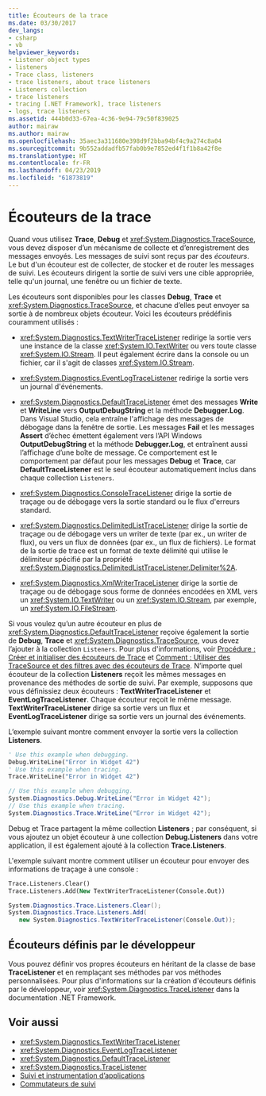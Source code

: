 ```yaml
---
title: Écouteurs de la trace
ms.date: 03/30/2017
dev_langs:
- csharp
- vb
helpviewer_keywords:
- Listener object types
- listeners
- Trace class, listeners
- trace listeners, about trace listeners
- Listeners collection
- trace listeners
- tracing [.NET Framework], trace listeners
- logs, trace listeners
ms.assetid: 444b0d33-67ea-4c36-9e94-79c50f839025
author: mairaw
ms.author: mairaw
ms.openlocfilehash: 35aec3a311680e398d9f2bba94bf4c9a274c8a04
ms.sourcegitcommit: 9b552addadfb57fab0b9e7852ed4f1f1b8a42f8e
ms.translationtype: HT
ms.contentlocale: fr-FR
ms.lasthandoff: 04/23/2019
ms.locfileid: "61873819"
---
```

# <a name="trace-listeners"></a>Écouteurs de la trace
Quand vous utilisez **Trace**, **Debug** et <xref:System.Diagnostics.TraceSource>, vous devez disposer d’un mécanisme de collecte et d’enregistrement des messages envoyés. Les messages de suivi sont reçus par des *écouteurs*. Le but d'un écouteur est de collecter, de stocker et de router les messages de suivi. Les écouteurs dirigent la sortie de suivi vers une cible appropriée, telle qu'un journal, une fenêtre ou un fichier de texte.  
  
 Les écouteurs sont disponibles pour les classes **Debug**, **Trace** et <xref:System.Diagnostics.TraceSource>, et chacune d’elles peut envoyer sa sortie à de nombreux objets écouteur. Voici les écouteurs prédéfinis couramment utilisés :  
  
- <xref:System.Diagnostics.TextWriterTraceListener> redirige la sortie vers une instance de la classe <xref:System.IO.TextWriter> ou vers toute classe <xref:System.IO.Stream>. Il peut également écrire dans la console ou un fichier, car il s'agit de classes <xref:System.IO.Stream>.  
  
- <xref:System.Diagnostics.EventLogTraceListener> redirige la sortie vers un journal d'événements.  
  
- <xref:System.Diagnostics.DefaultTraceListener> émet des messages **Write** et **WriteLine** vers **OutputDebugString** et la méthode **Debugger.Log**. Dans Visual Studio, cela entraîne l'affichage des messages de débogage dans la fenêtre de sortie. Les messages **Fail** et les messages **Assert** d’échec émettent également vers l’API Windows **OutputDebugString** et la méthode **Debugger.Log**, et entraînent aussi l’affichage d’une boîte de message. Ce comportement est le comportement par défaut pour les messages **Debug** et **Trace**, car **DefaultTraceListener** est le seul écouteur automatiquement inclus dans chaque collection `Listeners`.  
  
- <xref:System.Diagnostics.ConsoleTraceListener> dirige la sortie de traçage ou de débogage vers la sortie standard ou le flux d'erreurs standard.  
  
- <xref:System.Diagnostics.DelimitedListTraceListener> dirige la sortie de traçage ou de débogage vers un writer de texte (par ex., un writer de flux), ou vers un flux de données (par ex., un flux de fichiers). Le format de la sortie de trace est un format de texte délimité qui utilise le délimiteur spécifié par la propriété <xref:System.Diagnostics.DelimitedListTraceListener.Delimiter%2A>.  
  
- <xref:System.Diagnostics.XmlWriterTraceListener> dirige la sortie de traçage ou de débogage sous forme de données encodées en XML vers un <xref:System.IO.TextWriter> ou un <xref:System.IO.Stream>, par exemple, un <xref:System.IO.FileStream>.  
  
 Si vous voulez qu’un autre écouteur en plus de <xref:System.Diagnostics.DefaultTraceListener> reçoive également la sortie de **Debug**, **Trace** et <xref:System.Diagnostics.TraceSource>, vous devez l’ajouter à la collection `Listeners`. Pour plus d'informations, voir [Procédure : Créer et initialiser des écouteurs de Trace](../../../docs/framework/debug-trace-profile/how-to-create-and-initialize-trace-listeners.md) et [Comment : Utiliser des TraceSource et des filtres avec des écouteurs de Trace](../../../docs/framework/debug-trace-profile/how-to-use-tracesource-and-filters-with-trace-listeners.md). N’importe quel écouteur de la collection **Listeners** reçoit les mêmes messages en provenance des méthodes de sortie de suivi. Par exemple, supposons que vous définissiez deux écouteurs : **TextWriterTraceListener** et **EventLogTraceListener**. Chaque écouteur reçoit le même message. **TextWriterTraceListener** dirige sa sortie vers un flux et **EventLogTraceListener** dirige sa sortie vers un journal des événements.  
  
 L’exemple suivant montre comment envoyer la sortie vers la collection **Listeners**.  
  
```vb  
' Use this example when debugging.  
Debug.WriteLine("Error in Widget 42")  
' Use this example when tracing.  
Trace.WriteLine("Error in Widget 42")  
```  
  
```csharp  
// Use this example when debugging.  
System.Diagnostics.Debug.WriteLine("Error in Widget 42");  
// Use this example when tracing.  
System.Diagnostics.Trace.WriteLine("Error in Widget 42");  
```  
  
 Debug et Trace partagent la même collection **Listeners** ; par conséquent, si vous ajoutez un objet écouteur à une collection **Debug.Listeners** dans votre application, il est également ajouté à la collection **Trace.Listeners**.  
  
 L'exemple suivant montre comment utiliser un écouteur pour envoyer des informations de traçage à une console :  
  
```vb  
Trace.Listeners.Clear()  
Trace.Listeners.Add(New TextWriterTraceListener(Console.Out))  
```  
  
```csharp  
System.Diagnostics.Trace.Listeners.Clear();  
System.Diagnostics.Trace.Listeners.Add(  
   new System.Diagnostics.TextWriterTraceListener(Console.Out));  
```  
  
## <a name="developer-defined-listeners"></a>Écouteurs définis par le développeur  
 Vous pouvez définir vos propres écouteurs en héritant de la classe de base **TraceListener** et en remplaçant ses méthodes par vos méthodes personnalisées. Pour plus d'informations sur la création d'écouteurs définis par le développeur, voir <xref:System.Diagnostics.TraceListener> dans la documentation .NET Framework.  
  
## <a name="see-also"></a>Voir aussi

- <xref:System.Diagnostics.TextWriterTraceListener>
- <xref:System.Diagnostics.EventLogTraceListener>
- <xref:System.Diagnostics.DefaultTraceListener>
- <xref:System.Diagnostics.TraceListener>
- [Suivi et instrumentation d’applications](../../../docs/framework/debug-trace-profile/tracing-and-instrumenting-applications.md)
- [Commutateurs de suivi](../../../docs/framework/debug-trace-profile/trace-switches.md)
